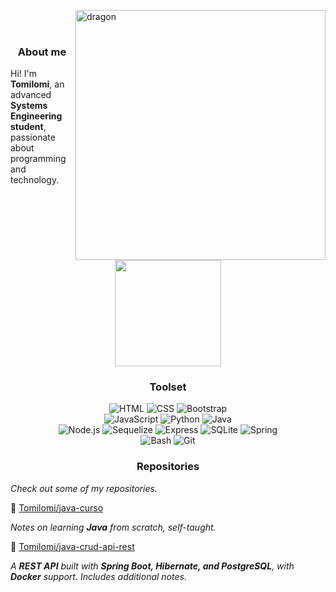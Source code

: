 <p align="center"><!-- Optional banner goes here--> </p>

<div>
  <img align="right" width="400" alt="dragon" src="https://i.pinimg.com/736x/86/27/be/8627bebfc51c5fe62a5edbd786301edd.jpg">
<br></br>
	
<h3 align="center">About me</h3>
  
  <p>Hi! I'm <strong>Tomilomi</strong>, an advanced <strong>Systems Engineering student</strong>, passionate about programming and technology.</p>
  <p align="center">
    <img src="https://media2.giphy.com/media/v1.Y2lkPTc5MGI3NjExNHpoY2wzZGh6cnk3cWg5dThjcnZ1b2hqa3QyM3loMWc3eTM0YTM3eSZlcD12MV9pbnRlcm5hbF9naWZfYnlfaWQmY3Q9cw/WUlplcMpOCEmTGBtBW/giphy.gif" width="170"> 
  </p>

<h3 align="center">Toolset</h3>

<div align="center">
  <!-- Frontend -->
  <img src="https://img.shields.io/badge/HTML-E34F26?style=flat&logo=html5&logoColor=white" alt="HTML">
  <img src="https://img.shields.io/badge/CSS-1572B6?style=flat&logo=css3&logoColor=white" alt="CSS">
  <img src="https://img.shields.io/badge/Bootstrap-563D7C?style=flat&logo=bootstrap&logoColor=white" alt="Bootstrap">
</div>

<div align="center">
  <img src="https://img.shields.io/badge/JavaScript-F7DF1E?style=flat&logo=javascript&logoColor=black" alt="JavaScript">
  <img src="https://img.shields.io/badge/Python-3776AB?style=flat&logo=python&logoColor=white" alt="Python">
  <img src="https://img.shields.io/badge/Java-007396?style=flat&logo=java&logoColor=white" alt="Java">
</div>

<div align="center">
  <!-- Backend -->
  <img src="https://img.shields.io/badge/Node.js-339933?style=flat&logo=nodedotjs&logoColor=white" alt="Node.js">
  <img src="https://img.shields.io/badge/Sequelize-52B0E7?style=flat&logo=sequelize&logoColor=white" alt="Sequelize">
  <img src="https://img.shields.io/badge/Express-000000?style=flat&logo=express&logoColor=white" alt="Express">
  <img src="https://img.shields.io/badge/SQLite-003B57?style=flat&logo=sqlite&logoColor=white" alt="SQLite">
  <img src="https://img.shields.io/badge/Spring-6DB33F?style=flat&logo=spring&logoColor=white" alt="Spring">

</div>

<div align="center">
  <!-- Otras herramientas -->
  <img src="https://img.shields.io/badge/Bash-4EAA25?style=flat&logo=gnubash&logoColor=white" alt="Bash">
  <img src="https://img.shields.io/badge/Git-F05032?style=flat&logo=git&logoColor=white" alt="Git">
</div>

<h3 align="center">Repositories</h3>
<p><em>Check out some of my repositories.</em></p>

<div>
  📗 <a href="https://github.com/Tomilomi/java-curso">Tomilomi/java-curso</a>  
  <p><em>Notes on learning <strong>Java</strong> from scratch, self-taught.</em> </p>

  📘 <a href="https://github.com/Tomilomi/java-crud-api-rest">Tomilomi/java-crud-api-rest</a>  
  <p><em>A <strong>REST API</strong> built with <strong>Spring Boot, Hibernate, and PostgreSQL</strong>, with <strong>Docker</strong> support. Includes additional notes.</em></p>
</div>
</div>

